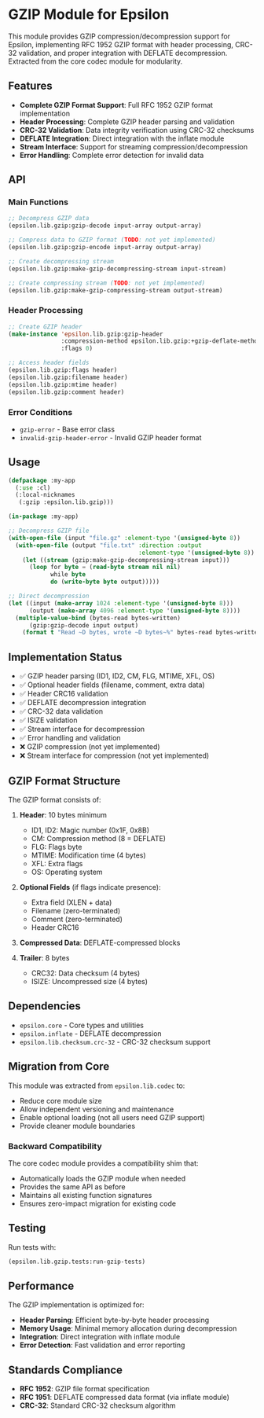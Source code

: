 # GZIP Module for Epsilon

This module provides GZIP compression/decompression support for Epsilon, implementing RFC 1952 GZIP format with header processing, CRC-32 validation, and proper integration with DEFLATE decompression. Extracted from the core codec module for modularity.

## Features

- **Complete GZIP Format Support**: Full RFC 1952 GZIP format implementation
- **Header Processing**: Complete GZIP header parsing and validation
- **CRC-32 Validation**: Data integrity verification using CRC-32 checksums
- **DEFLATE Integration**: Direct integration with the inflate module
- **Stream Interface**: Support for streaming compression/decompression
- **Error Handling**: Complete error detection for invalid data

## API

### Main Functions

```lisp
;; Decompress GZIP data
(epsilon.lib.gzip:gzip-decode input-array output-array)

;; Compress data to GZIP format (TODO: not yet implemented)
(epsilon.lib.gzip:gzip-encode input-array output-array)

;; Create decompressing stream
(epsilon.lib.gzip:make-gzip-decompressing-stream input-stream)

;; Create compressing stream (TODO: not yet implemented)
(epsilon.lib.gzip:make-gzip-compressing-stream output-stream)
```

### Header Processing

```lisp
;; Create GZIP header
(make-instance 'epsilon.lib.gzip:gzip-header 
               :compression-method epsilon.lib.gzip:+gzip-deflate-method+
               :flags 0)

;; Access header fields
(epsilon.lib.gzip:flags header)
(epsilon.lib.gzip:filename header)
(epsilon.lib.gzip:mtime header)
(epsilon.lib.gzip:comment header)
```

### Error Conditions

- `gzip-error` - Base error class
- `invalid-gzip-header-error` - Invalid GZIP header format

## Usage

```lisp
(defpackage :my-app
  (:use :cl)
  (:local-nicknames
   (:gzip :epsilon.lib.gzip)))

(in-package :my-app)

;; Decompress GZIP file
(with-open-file (input "file.gz" :element-type '(unsigned-byte 8))
  (with-open-file (output "file.txt" :direction :output 
                                     :element-type '(unsigned-byte 8))
    (let ((stream (gzip:make-gzip-decompressing-stream input)))
      (loop for byte = (read-byte stream nil nil)
            while byte
            do (write-byte byte output)))))

;; Direct decompression
(let ((input (make-array 1024 :element-type '(unsigned-byte 8)))
      (output (make-array 4096 :element-type '(unsigned-byte 8))))
  (multiple-value-bind (bytes-read bytes-written)
      (gzip:gzip-decode input output)
    (format t "Read ~D bytes, wrote ~D bytes~%" bytes-read bytes-written)))
```

## Implementation Status

- ✅ GZIP header parsing (ID1, ID2, CM, FLG, MTIME, XFL, OS)
- ✅ Optional header fields (filename, comment, extra data)
- ✅ Header CRC16 validation
- ✅ DEFLATE decompression integration
- ✅ CRC-32 data validation
- ✅ ISIZE validation
- ✅ Stream interface for decompression
- ✅ Error handling and validation
- ❌ GZIP compression (not yet implemented)
- ❌ Stream interface for compression (not yet implemented)

## GZIP Format Structure

The GZIP format consists of:

1. **Header**: 10 bytes minimum
   - ID1, ID2: Magic number (0x1F, 0x8B)
   - CM: Compression method (8 = DEFLATE)
   - FLG: Flags byte
   - MTIME: Modification time (4 bytes)
   - XFL: Extra flags
   - OS: Operating system

2. **Optional Fields** (if flags indicate presence):
   - Extra field (XLEN + data)
   - Filename (zero-terminated)
   - Comment (zero-terminated)
   - Header CRC16

3. **Compressed Data**: DEFLATE-compressed blocks

4. **Trailer**: 8 bytes
   - CRC32: Data checksum (4 bytes)
   - ISIZE: Uncompressed size (4 bytes)

## Dependencies

- `epsilon.core` - Core types and utilities
- `epsilon.inflate` - DEFLATE decompression
- `epsilon.lib.checksum.crc-32` - CRC-32 checksum support

## Migration from Core

This module was extracted from `epsilon.lib.codec` to:
- Reduce core module size
- Allow independent versioning and maintenance
- Enable optional loading (not all users need GZIP support)
- Provide cleaner module boundaries

### Backward Compatibility

The core codec module provides a compatibility shim that:
- Automatically loads the GZIP module when needed
- Provides the same API as before
- Maintains all existing function signatures
- Ensures zero-impact migration for existing code

## Testing

Run tests with:
```lisp
(epsilon.lib.gzip.tests:run-gzip-tests)
```

## Performance

The GZIP implementation is optimized for:
- **Header Parsing**: Efficient byte-by-byte header processing
- **Memory Usage**: Minimal memory allocation during decompression
- **Integration**: Direct integration with inflate module
- **Error Detection**: Fast validation and error reporting

## Standards Compliance

- **RFC 1952**: GZIP file format specification
- **RFC 1951**: DEFLATE compressed data format (via inflate module)
- **CRC-32**: Standard CRC-32 checksum algorithm